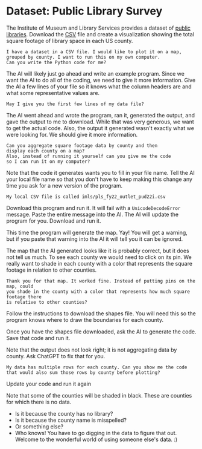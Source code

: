 # Dataset: Public Library Survey

The Institute of Museum and Library Services provides a dataset of [public libraries](https://www.imls.gov/research-evaluation/data-collection/public-libraries-survey). Download the [CSV](https://www.imls.gov/sites/default/files/2024-06/pls_fy2022_csv.zip) file and create a visualization showing the total square footage of library space in each US county.

```text
I have a dataset in a CSV file. I would like to plot it on a map,
grouped by county. I want to run this on my own computer.
Can you write the Python code for me?
```

The AI will likely just go ahead and write an example program. Since we want the AI to do all of the coding, we need to give it more information. Give the AI a few lines of your file so it knows what the column headers are and what some representative values are.

```text
May I give you the first few lines of my data file?
```

The AI went ahead and wrote the program, ran it, generated the output, and gave the output to me to download. While that was very generous, we want to get the actual code. Also, the output it generated wasn't exactly what we were looking for. We should give it more information.

```text
Can you aggregate square footage data by county and then
display each county on a map?
Also, instead of running it yourself can you give me the code
so I can run it on my computer?
```

Note that the code it generates wants you to fill in your file name. Tell the AI your local file name so that you don't have to keep making this change any time you ask for a new version of the program.

```text
My local CSV file is called imls/pls_fy22_outlet_pud22i.csv
```

Download this program and run it. It will fail with a `UnicodeDecodeError` message. Paste the entire message into the AI. The AI will update the program for you. Download and run it.

This time the program will generate the map. Yay! You will get a warning, but if you paste that warning into the AI it will tell you it can be ignored.

The map that the AI generated looks like it is probably correct, but it does not tell us much. To see each county we would need to click on its pin. We really want to shade in each county with a color that represents the square footage in relation to other counties.

```text
Thank you for that map. It worked fine. Instead of putting pins on the map, could
you shade in the county with a color that represents how much square footage there
is relative to other counties?
```





Follow the instructions to download the shapes file. You will need this so the program knows where to draw the boundaries for each county.

Once you have the shapes file downloaded, ask the AI to generate the code. Save that code and run it.

Note that the output does not look right; it is not aggregating data by county. Ask ChatGPT to fix that for you.

```text
My data has multiple rows for each county. Can you show me the code
that would also sum those rows by county before plotting?
```

Update your code and run it again

Note that some of the counties will be shaded in black. These are counties for which there is no data.
* Is it because the county has no library?
* Is it because the county name is misspelled?
* Or something else?
* Who knows! You have to go digging in the data to figure that out. Welcome to the wonderful world of using someone else's data. :)
